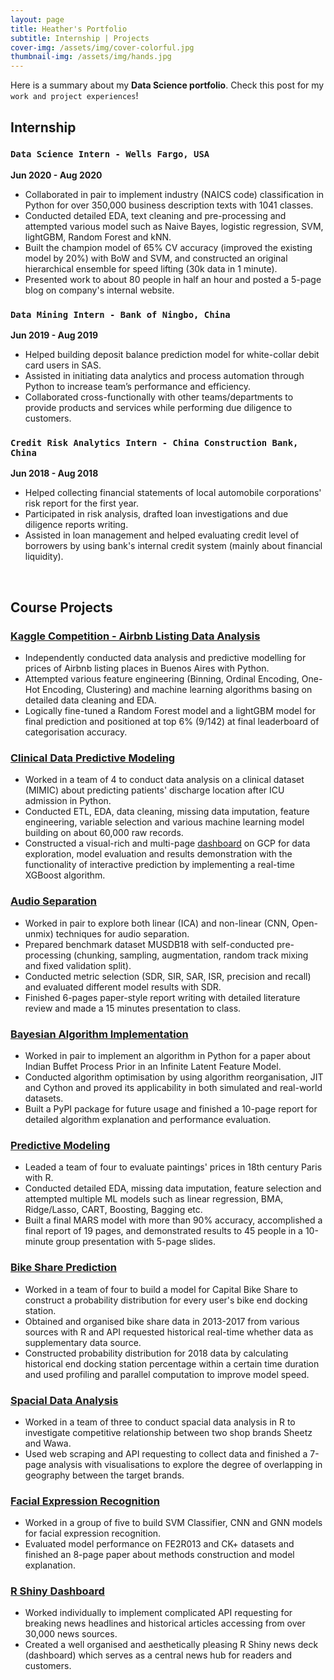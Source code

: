 ```yaml
---
layout: page
title: Heather's Portfolio
subtitle: Internship | Projects
cover-img: /assets/img/cover-colorful.jpg
thumbnail-img: /assets/img/hands.jpg
---
```


Here is a summary about my **Data Science portfolio**. Check this post for my `work and project experiences`!
 

## Internship
 

### `Data Science Intern - Wells Fargo, USA`

**Jun 2020 - Aug 2020**
  
- Collaborated in pair to implement industry (NAICS code) classification in Python for over 350,000 business description texts with 1041 classes.
- Conducted detailed EDA, text cleaning and pre-processing and attempted various model such as Naive Bayes, logistic regression, SVM, lightGBM, Random Forest and kNN.
- Built the champion model of 65% CV accuracy (improved the existing model by 20%) with BoW and SVM, and constructed an original hierarchical ensemble for speed lifting (30k data in 1 minute).
- Presented work to about 80 people in half an hour and posted a 5-page blog on company's internal website.


### `Data Mining Intern - Bank of Ningbo, China`

**Jun 2019 - Aug 2019**

- Helped building deposit balance prediction model for white-collar debit card users in SAS.
- Assisted in initiating data analytics and process automation through Python to increase team’s performance and efficiency.
- Collaborated cross-functionally with other teams/departments to provide products and services while performing due diligence to customers.


### `Credit Risk Analytics Intern - China Construction Bank, China`

**Jun 2018 - Aug 2018**

- Helped collecting financial statements of local automobile corporations' risk report for the first year.
- Participated in risk analysis, drafted loan investigations and due diligence reports writing.
- Assisted in loan management and helped evaluating credit level of borrowers by using bank's internal credit system (mainly about financial liquidity).

<br /> 

## Course Projects


### [Kaggle Competition - Airbnb Listing Data Analysis](https://www.kaggle.com/c/duke-cs671-fall20-airbnb-pricing-data)

- Independently conducted data analysis and predictive modelling for prices of Airbnb listing places in Buenos Aires with Python.
- Attempted various feature engineering (Binning, Ordinal Encoding, One-Hot Encoding, Clustering) and machine learning algorithms basing on detailed data cleaning and EDA.
- Logically fine-tuned a Random Forest model and a lightGBM model for final prediction and positioned at top 6% (9/142) at final leaderboard of categorisation accuracy.


### [Clinical Data Predictive Modeling](https://zhiqiu976.github.io/2020-11-20-MIMIC-markdown/)

- Worked in a team of 4 to conduct data analysis on a clinical dataset (MIMIC) about predicting patients' discharge location after ICU admission in Python.
- Conducted ETL, EDA, data cleaning, missing data imputation, feature engineering, variable selection and various machine learning model building on about 60,000 raw records.
- Constructed a visual-rich and multi-page [dashboard](https://bios823-mimic-dashboard.ue.r.appspot.com) on GCP for data exploration, model evaluation and results demonstration with the functionality of interactive prediction by implementing a real-time XGBoost algorithm.


### [Audio Separation](https://github.com/ZhiQiu976/Audio_Separation)

- Worked in pair to explore both linear (ICA) and non-linear (CNN, Open-unmix) techniques for audio separation.
- Prepared benchmark dataset MUSDB18 with self-conducted pre-processing (chunking, sampling, augmentation, random track mixing and fixed validation split).
- Conducted metric selection (SDR, SIR, SAR, ISR, precision and recall) and evaluated different model results with SDR.
- Finished 6-pages paper-style report writing with detailed literature review and made a 15 minutes presentation to class.


### [Bayesian Algorithm Implementation](https://github.com/ZhiQiu976/project-IBP-LGaussian-Algorithm-Implementation)

- Worked in pair to implement an algorithm in Python for a paper about Indian Buffet Process Prior in an Infinite Latent Feature Model.
- Conducted algorithm optimisation by using algorithm reorganisation, JIT and Cython and proved its applicability in both simulated and real-world datasets.
- Built a PyPI package for future usage and finished a 10-page report for detailed algorithm explanation and performance evaluation.


### [Predictive Modeling](https://github.com/ZhiQiu976/project-Predictive-Modelling)

- Leaded a team of four to evaluate paintings' prices in 18th century Paris with R.
- Conducted detailed EDA, missing data imputation, feature selection and attempted multiple ML models such as linear regression, BMA, Ridge/Lasso, CART, Boosting, Bagging etc.
- Built a final MARS model with more than 90% accuracy, accomplished a final report of 19 pages, and demonstrated results to 45 people in a 10-minute group presentation with 5-page slides.


### [Bike Share Prediction](https://github.com/ZhiQiu976/project-Bike-Share-Prediction)

- Worked in a team of four to build a model for Capital Bike Share to construct a probability distribution for every user's bike end docking station.
- Obtained and organised bike share data in 2013-2017 from various sources with R and API requested historical real-time whether data as supplementary data source.
- Constructed probability distribution for 2018 data by calculating historical end docking station percentage within a certain time duration and used profiling and parallel computation to improve model speed.


### [Spacial Data Analysis](https://github.com/ZhiQiu976/project-Spacial-Data-Analysis)

- Worked in a team of three to conduct spacial data analysis in R to investigate competitive relationship between two shop brands Sheetz and Wawa.
- Used web scraping and API requesting to collect data and finished a 7-page analysis with visualisations to explore the degree of overlapping in geography between the target brands.


### [Facial Expression Recognition](https://github.com/ZhiQiu976/project-Facial-Expression-Recognition)

- Worked in a group of five to build SVM Classifier, CNN and GNN models for facial expression recognition.
- Evaluated model performance on FE2R013 and CK+ datasets and finished an 8-page paper about methods construction and model explanation.


### [R Shiny Dashboard](https://github.com/ZhiQiu976/project-NewsHub-Rshiny)

- Worked individually to implement complicated API requesting for breaking news headlines and historical articles accessing from over 30,000 news sources.
- Created a well organised and aesthetically pleasing R Shiny news deck (dashboard) which serves as a central news hub for readers and customers.






